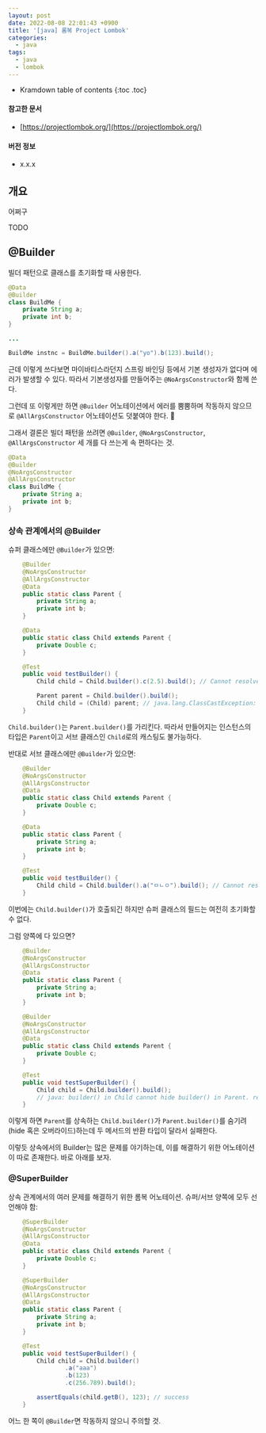 ```yaml
---
layout: post
date: 2022-08-08 22:01:43 +0900
title: '[java] 롬복 Project Lombok'
categories:
  - java
tags:
  - java
  - lombok
---
```


* Kramdown table of contents
{:toc .toc}

#### 참고한 문서

- [https://projectlombok.org/](https://projectlombok.org/)

#### 버전 정보

- x.x.x


## 개요

어쩌구

TODO


## @Builder

빌더 패턴으로 클래스를 초기화할 때 사용한다.

```java
@Data
@Builder
class BuildMe {
    private String a;
    private int b;
}

...

BuildMe instnc = BuildMe.builder().a("yo").b(123).build();
```

근데 이렇게 쓰다보면 마이바티스라던지 스프링 바인딩 등에서 기본 생성자가 없다며 에러가 발생할 수 있다. 따라서 기본생성자를 만들어주는 `@NoArgsConstructor`와 함께 쓴다.

그런데 또 이렇게만 하면 `@Builder` 어노테이션에서 에러를 뿜뿜하며 작동하지 않으므로 `@AllArgsConstructor` 어노테이션도 덧붙여야 한다. 🤣

그래서 결론은 빌더 패턴을 쓰려면 `@Builder`, `@NoArgsConstructor`, `@AllArgsConstructor` 세 개를 다 쓰는게 속 편하다는 것.

```java
@Data
@Builder
@NoArgsConstructor
@AllArgsConstructor
class BuildMe {
    private String a;
    private int b;
}
```

### 상속 관계에서의 @Builder

슈퍼 클래스에만 `@Builder`가 있으면:

```java
    @Builder
    @NoArgsConstructor
    @AllArgsConstructor
    @Data
    public static class Parent {
        private String a;
        private int b;
    }

    @Data
    public static class Child extends Parent {
        private Double c;
    }

    @Test
    public void testBuilder() {
        Child child = Child.builder().c(2.5).build(); // Cannot resolve method 'c' in 'ParentBuilder'

        Parent parent = Child.builder().build();
        Child child = (Child) parent; // java.lang.ClassCastException: class Parent cannot be cast to class Child
    }
```

`Child.builder()`는 `Parent.builder()`를 가리킨다. 따라서 만들어지는 인스턴스의 타입은 `Parent`이고 서브 클래스인 `Child`로의 캐스팅도 불가능하다.

반대로 서브 클래스에만 `@Builder`가 있으면:

```java
    @Builder
    @NoArgsConstructor
    @AllArgsConstructor
    @Data
    public static class Child extends Parent {
        private Double c;
    }

    @Data
    public static class Parent {
        private String a;
        private int b;
    }

    @Test
    public void testBuilder() {
        Child child = Child.builder().a("ㅁㄴㅇ").build(); // Cannot resolve method 'a' in 'ChildBuilder'
    }
```

이번에는 `Child.builder()`가 호출되긴 하지만 슈퍼 클래스의 필드는 여전히 초기화할 수 없다.

그럼 양쪽에 다 있으면?

```java
    @Builder
    @NoArgsConstructor
    @AllArgsConstructor
    @Data
    public static class Parent {
        private String a;
        private int b;
    }

    @Builder
    @NoArgsConstructor
    @AllArgsConstructor
    @Data
    public static class Child extends Parent {
        private Double c;
    }

    @Test
    public void testSuperBuilder() {
        Child child = Child.builder().build();
        // java: builder() in Child cannot hide builder() in Parent. return type Child.ChildBuilder is not compatible with Parent.ParentBuilder
    }
```

이렇게 하면 `Parent`를 상속하는 `Child.builder()`가 `Parent.builder()`를 숨기려(hide 혹은 오버라이드)하는데 두 메서드의 반환 타입이 달라서 실패한다.

이렇듯 상속에서의 Builder는 많은 문제를 야기하는데, 이를 해결하기 위한 어노테이션이 따로 존재한다. 바로 아래를 보자.

### @SuperBuilder

상속 관계에서의 여러 문제를 해결하기 위한 롬복 어노테이션. 슈퍼/서브 양쪽에 모두 선언해야 함:

```java
    @SuperBuilder
    @NoArgsConstructor
    @AllArgsConstructor
    @Data
    public static class Child extends Parent {
        private Double c;
    }

    @SuperBuilder
    @NoArgsConstructor
    @AllArgsConstructor
    @Data
    public static class Parent {
        private String a;
        private int b;
    }

    @Test
    public void testSuperBuilder() {
        Child child = Child.builder()
                .a("aaa")
                .b(123)
                .c(256.789).build();

        assertEquals(child.getB(), 123); // success
    }
```

어느 한 쪽이 `@Builder`면 작동하지 않으니 주의할 것.

